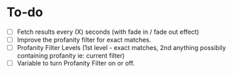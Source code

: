 # To-do

- [ ] Fetch results every (X) seconds (with fade in / fade out effect)
- [ ] Improve the profanity filter for exact matches.
- [ ] Profanity Filter Levels (1st level - exact matches, 2nd anything possibily containing profanity ie: current filter)
- [ ] Variable to turn Profanity Filter on or off. 
